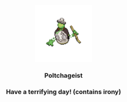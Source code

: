 <p align="center">
    <img src="https://raw.githubusercontent.com/PokeAPI/sprites/master/sprites/pokemon/1012.png" width="150" height="150">
</p>
<h3 align="center"> <b>Poltchageist</b></h3>
<h3 align="center">Have a terrifying day! (contains irony)</h3>
